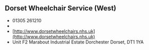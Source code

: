 
## Dorset Wheelchair Service (West)

- <i class="fa fa-phone"></i> 01305 261210
- <i class="fa fa-envelope"></i> <a href="mailto:"></a>
- <i class="fa fa-home"></i> [http://www.dorsetwheelchairs.nhs.uk](http://www.dorsetwheelchairs.nhs.uk)
- <i class="fa fa-building"></i> Unit F2 Marabout Industrial Estate   Dorchester Dorset, DT1 1YA
